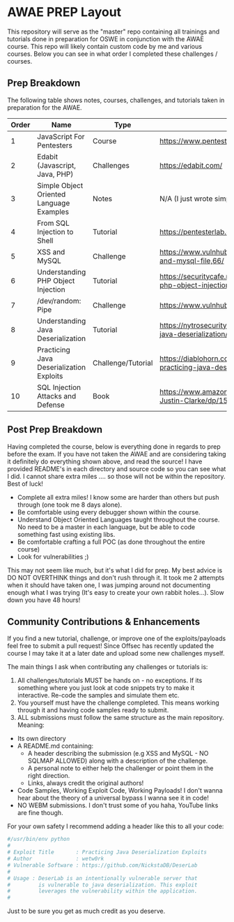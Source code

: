 # AWAE PREP Layout

This repository will serve as the "master" repo containing all trainings and tutorials done in preparation for OSWE in conjunction with the AWAE course. This repo will likely contain custom code by me and various courses. Below you can see in what order I completed these challenges / courses.

## Prep Breakdown

The following table shows notes, courses, challenges, and tutorials taken in preparation for the AWAE.

| Order | Name | Type | Link |
|--- | --- | --- | --- |
| 1 | JavaScript For Pentesters | Course | https://www.pentesteracademy.com/course?id=11 |
| 2 | Edabit (Javascript, Java, PHP) | Challenges | https://edabit.com/ |
| 3 | Simple Object Oriented Language Examples | Notes | N/A (I just wrote simple templates)
| 4 | From SQL Injection to Shell | Tutorial | https://pentesterlab.com/exercises/from_sqli_to_shell/ |
| 5 | XSS and MySQL | Challenge | https://www.vulnhub.com/entry/pentester-lab-xss-and-mysql-file,66/ |
| 6 | Understanding PHP Object Injection | Tutorial | https://securitycafe.ro/2015/01/05/understanding-php-object-injection/ |
| 7 | /dev/random: Pipe | Challenge | https://www.vulnhub.com/entry/devrandom-pipe,124/ |
| 8 | Understanding Java Deserialization | Tutorial | https://nytrosecurity.com/2018/05/30/understanding-java-deserialization/
| 9 | Practicing Java Deserialization Exploits | Challenge/Tutorial | https://diablohorn.com/2017/09/09/understanding-practicing-java-deserialization-exploits/ |
| 10 | SQL Injection Attacks and Defense | Book | https://www.amazon.com/Injection-Attacks-Defense-Justin-Clarke/dp/1597499633 |

## Post Prep Breakdown

Having completed the course, below is everything done in regards to prep before the exam. If you have not taken the AWAE and are considering taking it definitely do everything shown above, and read the source! I have provided README's in each directory and source code so you can see what I did. I cannot share extra miles .... so those will not be within the repository. Best of luck!

- Complete all extra miles! I know some are harder than others but push through (one took me 8 days alone).
- Be comfortable using every debugger shown within the course.
- Understand Object Oriented Languages taught throughout the course. No need to be a master in each language, but be able to code something fast using existing libs.
- Be comfortable crafting a full POC (as done throughout the entire course)
- Look for vulnerabilities ;)

This may not seem like much, but it's what I did for prep. My best advice is DO NOT OVERTHINK things and don't rush through it. It took me 2 attempts when it should have taken one, I was jumping around not documenting enough what I was trying (It's easy to create your own rabbit holes...). Slow down you have 48 hours!

## Community Contributions & Enhancements

If you find a new tutorial, challenge, or improve one of the exploits/payloads feel free to submit a pull request! Since Offsec has recently updated the course I may take it at a later date and upload some new challenges myself.

The main things I ask when contributing any challenges or tutorials is:

1. All challenges/tutorials MUST be hands on - no exceptions. If its something where you just look at code snippets try to make it interactive. Re-code the samples and simulate them etc.
2. You yourself must have the challenge completed. This means working through it and having code samples ready to submit.
3. ALL submissions must follow the same structure as the main repository. Meaning:
  - Its own directory
  - A README.md containing:
    - A header describing the submission (e.g XSS and MySQL - NO SQLMAP ALLOWED) along with a description of the challenge.
    - A personal note to either help the challenger or point them in the right direction.
    - Links, always credit the original authors!
  - Code Samples, Working Exploit Code, Working Payloads! I don't wanna hear about the theory of a universal bypass I wanna see it in code!
  - NO WEBM submissions. I don't trust some of you haha, YouTube links are fine though.

For your own safety I recommend adding a header like this to all your code:

```python
#/usr/bin/env python
#
# Exploit Title       : Practicing Java Deserialization Exploits
# Author              : wetw0rk
# Vulnerable Software : https://github.com/NickstaDB/DeserLab
#
# Usage : DeserLab is an intentionally vulnerable server that
#         is vulnerable to java deserialization. This exploit
#         leverages the vulnerability within the application.
#
```

Just to be sure you get as much credit as you deserve.

